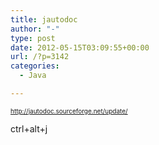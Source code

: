 ```yaml
---
title: jautodoc
author: "-"
type: post
date: 2012-05-15T03:09:55+00:00
url: /?p=3142
categories:
  - Java

---
```

<span style="color: #000000; font-size: x-small;">http://jautodoc.sourceforge.net/update/

ctrl+alt+j